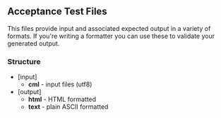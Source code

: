 ## Acceptance Test Files

This files provide input and associated expected output in a variety of formats. If you're writing
a formatter you can use these to validate your generated output.

### Structure

  - [input]
    - **cml** - input files (utf8)
  - [output]
    - **html** - HTML formatted
    - **text** - plain ASCII formatted

